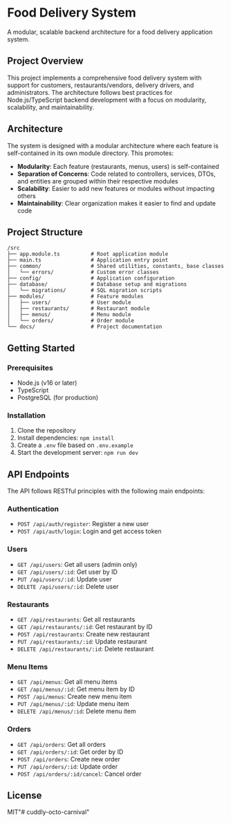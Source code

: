 # Food Delivery System

A modular, scalable backend architecture for a food delivery application system.

## Project Overview

This project implements a comprehensive food delivery system with support for customers, restaurants/vendors, delivery drivers, and administrators. The architecture follows best practices for Node.js/TypeScript backend development with a focus on modularity, scalability, and maintainability.

## Architecture

The system is designed with a modular architecture where each feature is self-contained in its own module directory. This promotes:

- **Modularity**: Each feature (restaurants, menus, users) is self-contained
- **Separation of Concerns**: Code related to controllers, services, DTOs, and entities are grouped within their respective modules
- **Scalability**: Easier to add new features or modules without impacting others
- **Maintainability**: Clear organization makes it easier to find and update code

## Project Structure

```
/src
├── app.module.ts          # Root application module
├── main.ts                # Application entry point
├── common/                # Shared utilities, constants, base classes
│   └── errors/            # Custom error classes
├── config/                # Application configuration
├── database/              # Database setup and migrations
│   └── migrations/        # SQL migration scripts
├── modules/               # Feature modules
│   ├── users/             # User module
│   ├── restaurants/       # Restaurant module
│   ├── menus/             # Menu module
│   └── orders/            # Order module
└── docs/                  # Project documentation
```

## Getting Started

### Prerequisites

- Node.js (v16 or later)
- TypeScript
- PostgreSQL (for production)

### Installation

1. Clone the repository
2. Install dependencies: `npm install`
3. Create a `.env` file based on `.env.example`
4. Start the development server: `npm run dev`

## API Endpoints

The API follows RESTful principles with the following main endpoints:

### Authentication
- `POST /api/auth/register`: Register a new user
- `POST /api/auth/login`: Login and get access token

### Users
- `GET /api/users`: Get all users (admin only)
- `GET /api/users/:id`: Get user by ID
- `PUT /api/users/:id`: Update user
- `DELETE /api/users/:id`: Delete user

### Restaurants
- `GET /api/restaurants`: Get all restaurants
- `GET /api/restaurants/:id`: Get restaurant by ID
- `POST /api/restaurants`: Create new restaurant
- `PUT /api/restaurants/:id`: Update restaurant
- `DELETE /api/restaurants/:id`: Delete restaurant

### Menu Items
- `GET /api/menus`: Get all menu items
- `GET /api/menus/:id`: Get menu item by ID
- `POST /api/menus`: Create new menu item
- `PUT /api/menus/:id`: Update menu item
- `DELETE /api/menus/:id`: Delete menu item

### Orders
- `GET /api/orders`: Get all orders
- `GET /api/orders/:id`: Get order by ID
- `POST /api/orders`: Create new order
- `PUT /api/orders/:id`: Update order
- `POST /api/orders/:id/cancel`: Cancel order

## License

MIT"# cuddly-octo-carnival" 
